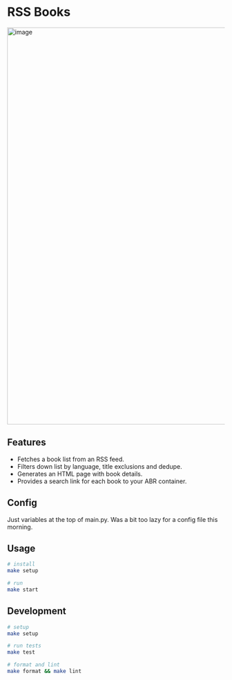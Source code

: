 # RSS Books

<img width="1189" height="920" alt="image" src="https://github.com/user-attachments/assets/02c2733e-adaf-4dba-b66e-45027bf2319c" />

## Features

* Fetches a book list from an RSS feed.
* Filters down list by language, title exclusions and dedupe.
* Generates an HTML page with book details.
* Provides a search link for each book to your ABR container.

## Config
Just variables at the top of main.py. Was a bit too lazy for a config file this morning.

## Usage

```bash
# install
make setup

# run
make start
```

## Development

```bash
# setup
make setup

# run tests
make test

# format and lint
make format && make lint
```
